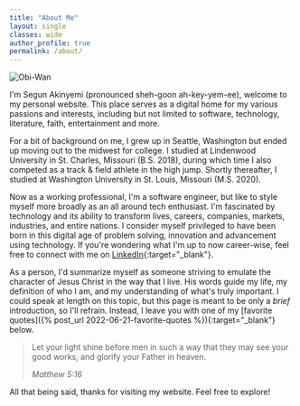 ```yaml
---
title: "About Me"
layout: single
classes: wide
author_profile: true
permalink: /about/
---
```


![Obi-Wan](/assets/images/obiwan.gif)

I'm Segun Akinyemi (pronounced sheh-goon ah-key-yem-ee), welcome to my personal website. This place serves as a digital home for my various passions and interests, including but not limited to software, technology, literature, faith, entertainment and more.

For a bit of background on me, I grew up in Seattle, Washington but ended up moving out to the midwest for college. I studied at Lindenwood University in St. Charles, Missouri (B.S. 2018), during which time I also competed as a track & field athlete in the high jump. Shortly thereafter, I studied at Washington University in St. Louis, Missouri (M.S. 2020).

Now as a working professional, I'm a software engineer, but like to style myself more broadly as an all around tech enthusiast. I'm fascinated by technology and its ability to transform lives, careers, companies, markets, industries, and entire nations. I consider myself privileged to have been born in this digital age of problem solving, innovation and advancement using technology. If you're wondering what I'm up to now career-wise, feel free to connect with me on [LinkedIn](https://www.linkedin.com/in/segunakinyemi){:target="_blank"}.

As a person, I'd summarize myself as someone striving to emulate the character of Jesus Christ in the way that I live. His words guide my life, my definition of who I am, and my understanding of what's truly important. I could speak at length on this topic, but this page is meant to be only a _brief_ introduction, so I'll refrain. Instead, I leave you with one of my [favorite quotes]({% post_url 2022-06-21-favorite-quotes %}){:target="_blank"} below.

> Let your light shine before men in such a way that they may see your good works, and glorify your Father in heaven.
>
> <cite>Matthew 5:16</cite>

All that being said, thanks for visiting my website. Feel free to explore!

